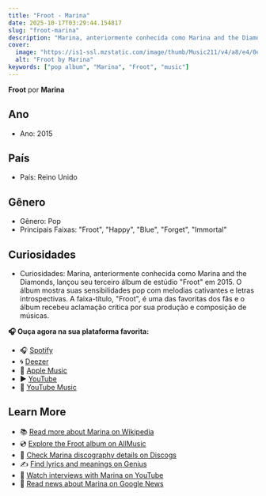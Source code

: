 ```yaml
---
title: "Froot - Marina"
date: 2025-10-17T03:29:44.154817
slug: "froot-marina"
description: "Marina, anteriormente conhecida como Marina and the Diamonds, lançou seu terceiro álbum de estúdio \"Froot\" em 2015."
cover:
  image: "https://is1-ssl.mzstatic.com/image/thumb/Music211/v4/a8/e4/0e/a8e40e37-c709-8d2b-f81c-022fa87cf63c/4099964153729.jpg/500x500bb.jpg"
  alt: "Froot by Marina"
keywords: ["pop album", "Marina", "Froot", "music"]
---
```


**Froot** por **Marina**

## Ano
- Ano: 2015
## País
- País: Reino Unido
## Gênero
- Gênero: Pop
- Principais Faixas: "Froot", "Happy", "Blue", "Forget", "Immortal"
## Curiosidades
- Curiosidades: Marina, anteriormente conhecida como Marina and the Diamonds, lançou seu terceiro álbum de estúdio "Froot" em 2015. O álbum mostra suas sensibilidades pop com melodias cativantes e letras introspectivas. A faixa-título, "Froot", é uma das favoritas dos fãs e o álbum recebeu aclamação crítica por sua produção e composição de músicas.



**🎧 Ouça agora na sua plataforma favorita:**

- 🎧 [Spotify](https://open.spotify.com/search/Froot%20Marina)
- 🌀 [Deezer](https://www.deezer.com/search/Froot%20Marina)
- 🍎 [Apple Music](https://music.apple.com/search?term=Froot%20Marina)
- ▶️ [YouTube](https://www.youtube.com/results?search_query=Froot%20Marina)
- 🎵 [YouTube Music](https://music.youtube.com/search?q=Froot%20Marina)

## Learn More

- 📚 [Read more about Marina on Wikipedia](https://en.wikipedia.org/wiki/Marina)
- 💿 [Explore the Froot album on AllMusic](https://www.allmusic.com/search/albums/Froot)
- 📀 [Check Marina discography details on Discogs](https://www.discogs.com/search/?q=Froot+Marina&type=all)
- ✍️ [Find lyrics and meanings on Genius](https://genius.com/search?q=Froot%20Marina)
- 🎤 [Watch interviews with Marina on YouTube](https://www.youtube.com/results?search_query=Marina+interview)
- 📰 [Read news about Marina on Google News](https://news.google.com/search?q=Marina)